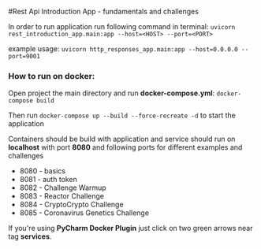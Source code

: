 #Rest Api Introduction App - fundamentals and challenges 

In order to run application run following command in terminal:
`uvicorn rest_introduction_app.main:app --host=<HOST> --port=<PORT>`

example usage:
`uvicorn http_responses_app.main:app --host=0.0.0.0 --port=9001`

### How to run on docker:
Open project the main directory and run **docker-compose.yml**:
`docker-compose build`

Then run `docker-compose up --build --force-recreate -d` to start the application

Containers should be build with application and service should run on **localhost**  with port **8080** and following ports for different examples and challenges 

- 8080 - basics
- 8081 - auth token
- 8082 - Challenge Warmup
- 8083 - Reactor Challenge
- 8084 - CryptoCrypto Challenge
- 8085 - Coronavirus Genetics Challenge

If you're using **PyCharm Docker Plugin** just click on two green arrows near tag **services**.
